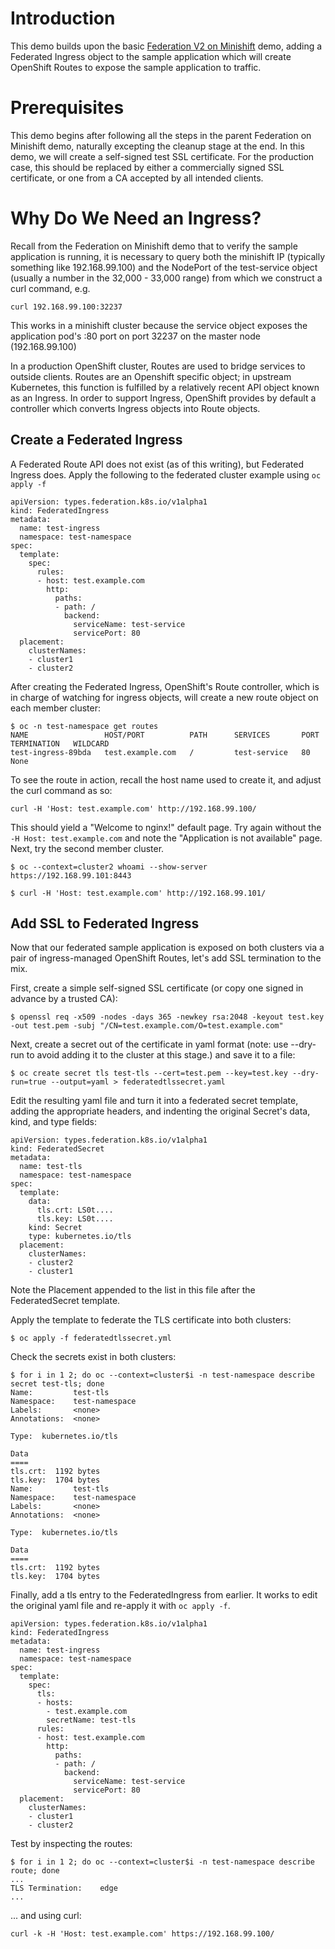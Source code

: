# Introduction

This demo builds upon the basic [Federation V2 on Minishift](../README.md) demo,
adding a Federated Ingress object to the sample application which will
create OpenShift Routes to expose the sample application to traffic.

# Prerequisites

This demo begins after following all the steps in the parent Federation on
Minishift demo, naturally excepting the cleanup stage at the end.
In this demo, we will create a self-signed test SSL certificate. For
the production case, this should be replaced by either a commercially
signed SSL certificate, or one from a CA accepted by all intended clients.

# Why Do We Need an Ingress?

Recall from the Federation on Minishift demo that to verify the sample
application is running, it is necessary to query both the minishift IP
(typically something like 192.168.99.100) and the NodePort of the test-service
object (usually a number in the 32,000 - 33,000 range) from which we construct
a curl command, e.g.

    curl 192.168.99.100:32237

This works in a minishift cluster because the service object exposes the
application pod's :80 port on port 32237 on the master node (192.168.99.100)

In a production OpenShift cluster, Routes are used to bridge services to
outside clients. Routes are an Openshift specific object; in upstream
Kubernetes, this function is fulfilled by a relatively recent API object
known as an Ingress. In order to support Ingress, OpenShift provides by 
default a controller which converts Ingress objects into Route objects.

## Create a Federated Ingress
A Federated Route API does not exist (as of this writing), but Federated Ingress
does. Apply the following to the federated cluster example using `oc apply -f`

```
apiVersion: types.federation.k8s.io/v1alpha1
kind: FederatedIngress
metadata:
  name: test-ingress
  namespace: test-namespace
spec:
  template:
    spec:
      rules:
      - host: test.example.com
        http:
          paths:
          - path: /
            backend:
              serviceName: test-service
              servicePort: 80
  placement:
    clusterNames:
    - cluster1
    - cluster2
```

After creating the Federated Ingress, OpenShift's Route controller, which is
in charge of watching for ingress objects, will create a new route object on
each member cluster:

```
$ oc -n test-namespace get routes
NAME                 HOST/PORT          PATH      SERVICES       PORT      TERMINATION   WILDCARD
test-ingress-89bda   test.example.com   /         test-service   80                      None
```

To see the route in action, recall the host name used to create it, and adjust
the curl command as so:

    curl -H 'Host: test.example.com' http://192.168.99.100/

This should yield a "Welcome to nginx!" default page. Try again without the `-H Host: test.example.com`
and note the "Application is not available" page. Next, try the second member cluster.

```
$ oc --context=cluster2 whoami --show-server
https://192.168.99.101:8443

$ curl -H 'Host: test.example.com' http://192.168.99.101/
```

## Add SSL to Federated Ingress

Now that our federated sample application is exposed on both clusters via a
pair of ingress-managed OpenShift Routes, let's add SSL termination to the mix.

First, create a simple self-signed SSL certificate (or copy one signed in
advance by a trusted CA):

    $ openssl req -x509 -nodes -days 365 -newkey rsa:2048 -keyout test.key -out test.pem -subj "/CN=test.example.com/O=test.example.com"

Next, create a secret out of the certificate in yaml format (note: use
--dry-run to avoid adding it to the cluster at this stage.) and save it to a file:

    $ oc create secret tls test-tls --cert=test.pem --key=test.key --dry-run=true --output=yaml > federatedtlssecret.yaml

Edit the resulting yaml file and turn it into a federated secret template,
adding the appropriate headers, and indenting the original Secret's data, kind,
and type fields:

```
apiVersion: types.federation.k8s.io/v1alpha1
kind: FederatedSecret
metadata:
  name: test-tls
  namespace: test-namespace
spec:
  template:
    data:
      tls.crt: LS0t....
      tls.key: LS0t....
    kind: Secret
    type: kubernetes.io/tls
  placement:
    clusterNames:
    - cluster2
    - cluster1
```

Note the Placement appended to the list in this file after the
FederatedSecret template.

Apply the template to federate the TLS certificate into both clusters:

    $ oc apply -f federatedtlssecret.yml

Check the secrets exist in both clusters:

```
$ for i in 1 2; do oc --context=cluster$i -n test-namespace describe secret test-tls; done
Name:         test-tls
Namespace:    test-namespace
Labels:       <none>
Annotations:  <none>

Type:  kubernetes.io/tls

Data
====
tls.crt:  1192 bytes
tls.key:  1704 bytes
Name:         test-tls
Namespace:    test-namespace
Labels:       <none>
Annotations:  <none>

Type:  kubernetes.io/tls

Data
====
tls.crt:  1192 bytes
tls.key:  1704 bytes
```

Finally, add a tls entry to the FederatedIngress from earlier. It works to edit the original yaml file and re-apply it with `oc apply -f`.

```
apiVersion: types.federation.k8s.io/v1alpha1
kind: FederatedIngress
metadata:
  name: test-ingress
  namespace: test-namespace
spec:
  template:
    spec:
      tls:
      - hosts:
        - test.example.com
        secretName: test-tls
      rules:
      - host: test.example.com
        http:
          paths:
          - path: /
            backend:
              serviceName: test-service
              servicePort: 80
  placement:
    clusterNames:
    - cluster1
    - cluster2
```

Test by inspecting the routes:

    $ for i in 1 2; do oc --context=cluster$i -n test-namespace describe route; done
    ...
    TLS Termination:	edge
    ...
... and using curl:

    curl -k -H 'Host: test.example.com' https://192.168.99.100/